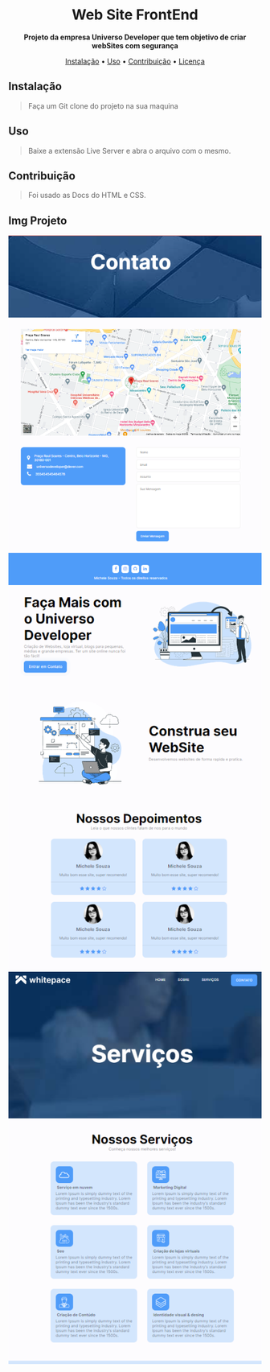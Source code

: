 <h1 align="center">Web Site FrontEnd</h1>

<p align="center">
  <strong>Projeto da empresa Universo Developer que tem objetivo de criar webSites com segurança</strong>
</p>

<p align="center">
  <a href="#instalação">Instalação</a> •
  <a href="#uso">Uso</a> •
  <a href="#contribuição">Contribuição</a> •
  <a href="#img projeto">Licença</a>
</p>

## Instalação

> Faça um Git clone do projeto na sua maquina
## Uso

> Baixe a extensão Live Server e abra o arquivo com o mesmo.

## Contribuição

> Foi usado as Docs do HTML e CSS.

## Img Projeto
![Contato](img/universoDeveloper.png)
![Avaliações](img/ud.png)
![Serviços](img/ud2.png)